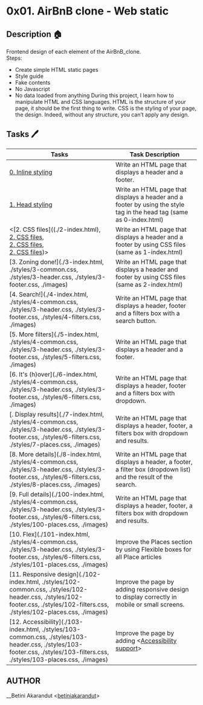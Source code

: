 # 0x01. AirBnB clone - Web static

## Description :house:

Frontend design of each element of the AirBnB_clone.<br>
Steps:
- Create simple HTML static pages
- Style guide
- Fake contents
- No Javascript
- No data loaded from anything
During this project, I learn how to manipulate HTML and CSS languages. HTML is the structure of your page, it should be the first thing to write. CSS is the styling of your page, the design. Indeed, without any structure, you can’t apply any design.

## Tasks :pen:


Tasks | Task Description
--------- | -----------
[0. Inline styling](./0-index.html) | Write an HTML page that displays a header and a footer.
[1. Head styling](./1-index.html) | Write an HTML page that displays a header and a footer by using the style tag in the head tag (same as 0-index.html)
<[2. CSS files]((./2-index.html),<br>[2. CSS files](./styles/2-common.css),<br>[2. CSS files](./styles/2-header.css),<br>[2. CSS files](./styles/2-footer.css))> | Write an HTML page that displays a header and a footer by using CSS files (same as 1-index.html)
[3. Zoning done!](./3-index.html, ./styles/3-common.css, ./styles/3-header.css, ./styles/3-footer.css, ./images) | Write an HTML page that displays a header and footer by using CSS files (same as 2-index.html)
[4. Search!](./4-index.html, ./styles/4-common.css, ./styles/3-header.css, ./styles/3-footer.css, ./styles/4-filters.css, ./images) | Write an HTML page that displays a header, footer and a filters box with a search button.
[5. More filters](./5-index.html, ./styles/4-common.css, ./styles/3-header.css, ./styles/3-footer.css, ./styles/5-filters.css, ./images) | Write an HTML page that displays a header and a footer.
[6. It's (h)over](./6-index.html, ./styles/4-common.css, ./styles/3-header.css, ./styles/3-footer.css, ./styles/6-filters.css, ./images) | Write an HTML page that displays a header, footer and a filters box with dropdown.
[. Display results](./7-index.html, ./styles/4-common.css, ./styles/3-header.css, ./styles/3-footer.css, ./styles/6-filters.css, ./styles/7-places.css, ./images) | Write an HTML page that displays a header, footer, a filters box with dropdown and results.
[8. More details](./8-index.html, ./styles/4-common.css, ./styles/3-header.css, ./styles/3-footer.css, ./styles/6-filters.css, ./styles/8-places.css, ./images) | Write an HTML page that displays a header, a footer, a filter box (dropdown list) and the result of the search.
[9. Full details](./100-index.html, ./styles/4-common.css, ./styles/3-header.css, ./styles/3-footer.css, ./styles/6-filters.css, ./styles/100-places.css, ./images) | Write an HTML page that displays a header, footer, a filters box with dropdown and results.
[10. Flex](./101-index.html, ./styles/4-common.css, ./styles/3-header.css, ./styles/3-footer.css, ./styles/6-filters.css, ./styles/101-places.css, ./images) | Improve the Places section by using Flexible boxes for all Place articles
[11. Responsive design](./102-index.html, ./styles/102-common.css, ./styles/102-header.css, ./styles/102-footer.css, ./styles/102-filters.css, ./styles/102-places.css, ./images) | Improve the page by adding responsive design to display correctly in mobile or small screens.
[12. Accessibility](./103-index.html, ./styles/103-common.css, ./styles/103-header.css, ./styles/103-footer.css, ./styles/103-filters.css, ./styles/103-places.css, ./images) | Improve the page by adding <[Accessibility support](https://developer.mozilla.org/en-US/docs/Learn/Accessibility)>

## AUTHOR
__Betini Akarandut <[betiniakarandut](https://github.com/betiniakarandut)>
